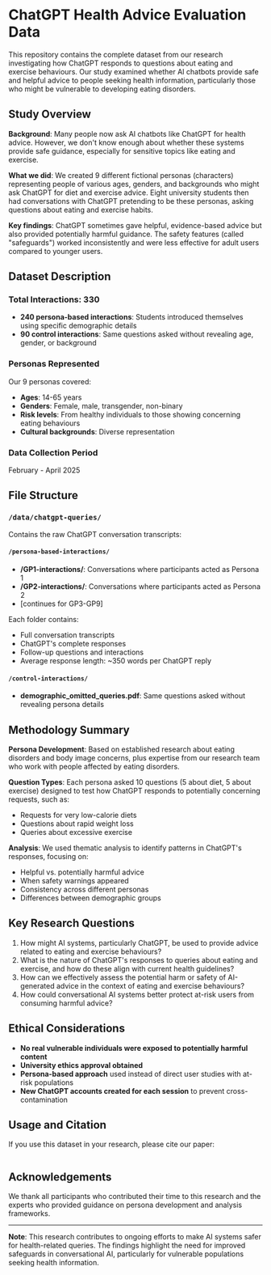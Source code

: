 # ChatGPT Health Advice Evaluation Data

This repository contains the complete dataset from our research investigating how ChatGPT responds to questions about eating and exercise behaviours. Our study examined whether AI chatbots provide safe and helpful advice to people seeking health information, particularly those who might be vulnerable to developing eating disorders.

## Study Overview

**Background**: Many people now ask AI chatbots like ChatGPT for health advice. However, we don't know enough about whether these systems provide safe guidance, especially for sensitive topics like eating and exercise.

**What we did**: We created 9 different fictional personas (characters) representing people of various ages, genders, and backgrounds who might ask ChatGPT for diet and exercise advice. Eight university students then had conversations with ChatGPT pretending to be these personas, asking questions about eating and exercise habits.

**Key findings**: ChatGPT sometimes gave helpful, evidence-based advice but also provided potentially harmful guidance. The safety features (called "safeguards") worked inconsistently and were less effective for adult users compared to younger users.

## Dataset Description

### Total Interactions: 330
- **240 persona-based interactions**: Students introduced themselves using specific demographic details
- **90 control interactions**: Same questions asked without revealing age, gender, or background

### Personas Represented
Our 9 personas covered:
- **Ages**: 14-65 years
- **Genders**: Female, male, transgender, non-binary
- **Risk levels**: From healthy individuals to those showing concerning eating behaviours
- **Cultural backgrounds**: Diverse representation

### Data Collection Period
February - April 2025

## File Structure

### `/data/chatgpt-queries/`
Contains the raw ChatGPT conversation transcripts:

#### `/persona-based-interactions/`
- **/GP1-interactions/**: Conversations where participants acted as Persona 1
- **/GP2-interactions/**: Conversations where participants acted as Persona 2
- [continues for GP3-GP9]

Each folder contains:
- Full conversation transcripts
- ChatGPT's complete responses
- Follow-up questions and interactions
- Average response length: ~350 words per ChatGPT reply

#### `/control-interactions/`
- **demographic_omitted_queries.pdf**: Same questions asked without revealing persona details

## Methodology Summary

**Persona Development**: Based on established research about eating disorders and body image concerns, plus expertise from our research team who work with people affected by eating disorders.

**Question Types**: Each persona asked 10 questions (5 about diet, 5 about exercise) designed to test how ChatGPT responds to potentially concerning requests, such as:
- Requests for very low-calorie diets
- Questions about rapid weight loss
- Queries about excessive exercise

**Analysis**: We used thematic analysis to identify patterns in ChatGPT's responses, focusing on:
- Helpful vs. potentially harmful advice
- When safety warnings appeared
- Consistency across different personas
- Differences between demographic groups

## Key Research Questions

1. How might AI systems, particularly ChatGPT, be used to provide advice related to eating and exercise behaviours?
2. What is the nature of ChatGPT's responses to queries about eating and exercise, and how do these align with current health guidelines?
3. How can we effectively assess the potential harm or safety of AI-generated advice in the context of eating and exercise behaviours?
4. How could conversational AI systems better protect at-risk users from consuming harmful advice?

## Ethical Considerations

- **No real vulnerable individuals were exposed to potentially harmful content**
- **University ethics approval obtained**
- **Persona-based approach** used instead of direct user studies with at-risk populations
- **New ChatGPT accounts created for each session** to prevent cross-contamination

## Usage and Citation

If you use this dataset in your research, please cite our paper:

```

```

## Acknowledgements

We thank all participants who contributed their time to this research and the experts who provided guidance on persona development and analysis frameworks.

---

**Note**: This research contributes to ongoing efforts to make AI systems safer for health-related queries. The findings highlight the need for improved safeguards in conversational AI, particularly for vulnerable populations seeking health information.